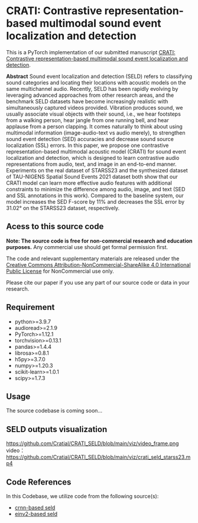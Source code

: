 # CRATI: Contrastive representation-based multimodal sound event localization and detection

This is a PyTorch implementation of our submitted manuscript [CRATI: Contrastive representation-based multimodal sound event localization and detection]().

**Abstract**
Sound event localization and detection (SELD) refers to classifying sound categories and locating their locations with acoustic models on the same multichannel audio. Recently, SELD has been rapidly evolving by leveraging advanced approaches from other research areas, and the benchmark SELD datasets have become increasingly realistic with simultaneously captured videos provided. Vibration produces sound, we usually associate visual objects with their sound, i.e., we hear footsteps from a walking person, hear jangle from one running bell, and hear applause from a person clapping. It comes naturally to think about using multimodal information (image-audio-text vs audio merely), to strengthen sound event detection (SED) accuracies and decrease sound source localization (SSL) errors. In this paper, we propose one contrastive representation-based multimodal acoustic model (CRATI) for sound event localization and detection, which is designed to learn contrastive audio representations from audio, text, and image in an end-to-end manner. Experiments on the real dataset of STARSS23 and the synthesized dataset of TAU-NIGENS Spatial Sound Events 2021 dataset both show that our CRATI model can learn more effective audio features with additional constraints to minimize the difference among audio, image, and text (SED and SSL annotations in this work). Compared to the baseline system, our model increases the SED F-score by 11% and decreases the SSL error by 31.02° on the STARSS23 dataset, respectively.

## Acess to this source code

**Note: The source code is free for non-commercial research and education purposes.** Any commercial use should get formal permission first.

The code and relevant supplementary materials are released under the [Creative Commons Attribution-NonCommercial-ShareAlike 4.0 International Public License](https://creativecommons.org/licenses/by-nc-sa/4.0/legalcode) for NonCommercial use only.

Please cite our paper if you use any part of our source code or data in your research.

## Requirement

*   python>=3.9.7
*   audioread>=2.1.9
*   PyTorch>=1.12.1
*   torchvision>=0.13.1
*   pandas>=1.4.4
*   librosa>=0.8.1
*   h5py>=3.7.0
*   numpy>=1.20.3
*   scikit-learn>=1.0.1
*   scipy>=1.7.3

## Usage

The source codebase is coming soon...

## SELD outputs visualization
https://github.com/Cratial/CRATI_SELD/blob/main/viz/video_frame.png
video：https://github.com/Cratial/CRATI_SELD/blob/main/viz/crati_seld_starss23.mp4

## Code References

In this Codebase, we utilize code from the following source(s):

*   [crnn-based seld](https://github.com/sharathadavanne/seld-dcase2022)
*   [einv2-based seld](https://github.com/Jinbo-Hu/DCASE2022-TASK3)

